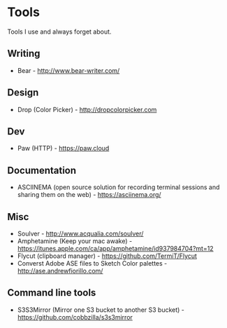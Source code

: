 # Tools
Tools I use and always forget about.

## Writing 

* Bear - http://www.bear-writer.com/

## Design 

* Drop (Color Picker) - http://dropcolorpicker.com

## Dev 

* Paw (HTTP) - https://paw.cloud

## Documentation

* ASCIINEMA (open source solution for recording terminal sessions and sharing them on the web) - https://asciinema.org/ 

## Misc

* Soulver - http://www.acqualia.com/soulver/
* Amphetamine (Keep your mac awake) - https://itunes.apple.com/ca/app/amphetamine/id937984704?mt=12
* Flycut (clipboard manager) - https://github.com/TermiT/Flycut
* Converst Adobe ASE files to Sketch Color palettes - http://ase.andrewfiorillo.com/

## Command line tools 

* S3S3Mirror (Mirror one S3 bucket to another S3 bucket) - https://github.com/cobbzilla/s3s3mirror 
